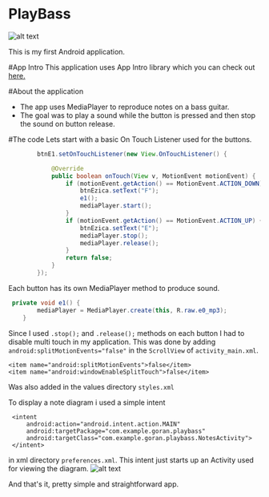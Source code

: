 # PlayBass

![alt text](http://i.imgur.com/3W6CZvA.jpg "Play Bass")

This is my first Android application.

#App Intro
This application uses App Intro library which you can check out [here.](https://github.com/apl-devs/AppIntro)

#About the application
* The app uses MediaPlayer to reproduce notes on a bass guitar. 
* The goal was to play a sound while the button is pressed and then stop the sound on button release.


#The code
Lets start with a basic On Touch Listener used for the buttons.

```java
        btnE1.setOnTouchListener(new View.OnTouchListener() {

            @Override
            public boolean onTouch(View v, MotionEvent motionEvent) {
                if (motionEvent.getAction() == MotionEvent.ACTION_DOWN) {
                    btnEzica.setText("F");
                    e1();
                    mediaPlayer.start();
                }
                if (motionEvent.getAction() == MotionEvent.ACTION_UP) {
                    btnEzica.setText("E");
                    mediaPlayer.stop();
                    mediaPlayer.release();
                }
                return false;
            }
        });
```
Each button has its own MediaPlayer method to produce sound.
```java
 private void e1() {
        mediaPlayer = MediaPlayer.create(this, R.raw.e0_mp3);
    }
```
Since I used ```.stop();``` and ```.release();``` methods on each button I had to disable multi touch in my application.
This was done by adding ```android:splitMotionEvents="false"``` in the ```ScrollView``` of ```activity_main.xml```.

```
<item name="android:splitMotionEvents">false</item>
<item name="android:windowEnableSplitTouch">false</item>
```
Was also added in the values directory ```styles.xml```

To display a note diagram i used a simple intent
```
 <intent
     android:action="android.intent.action.MAIN"
     android:targetPackage="com.example.goran.playbass"
     android:targetClass="com.example.goran.playbass.NotesActivity">
 </intent>
 ``` 
 in xml directory ```preferences.xml```. 
 This intent just starts up an Activity used for viewing the diagram.
 ![alt text](http://i.imgur.com/4ZVM52S.png "Notes diagram")

And that's it, pretty simple and straightforward app.
        
